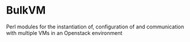 BulkVM
======

Perl modules for the instantiation of, configuration of and communication with multiple VMs in an Openstack environment
